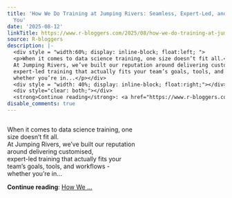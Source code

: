 ```yaml
---
title: 'How We Do Training at Jumping Rivers: Seamless, Expert-Led, and Tailored to
  You'
date: '2025-08-12'
linkTitle: https://www.r-bloggers.com/2025/08/how-we-do-training-at-jumping-rivers-seamless-expert-led-and-tailored-to-you/
source: R-bloggers
description: |-
  <div style = "width:60%; display: inline-block; float:left; ">
  <p>When it comes to data science training, one size doesn’t fit all.<br />
  At Jumping Rivers, we’ve built our reputation around delivering customised,<br />
  expert-led training that actually fits your team’s goals, tools, and workflows -<br />
  whether you’re in...</p></div>
  <div style = "width: 40%; display: inline-block; float:right;"></div>
  <div style="clear: both;"></div>
  <strong>Continue reading</strong>: <a href="https://www.r-bloggers.com/2025/08/how-we-do-training-at-jumping-rivers-seamless-expert-led-and-tailored-to-you/">How We  ...
disable_comments: true
---
```

<div style = "width:60%; display: inline-block; float:left; ">
<p>When it comes to data science training, one size doesn’t fit all.<br />
At Jumping Rivers, we’ve built our reputation around delivering customised,<br />
expert-led training that actually fits your team’s goals, tools, and workflows -<br />
whether you’re in...</p></div>
<div style = "width: 40%; display: inline-block; float:right;"></div>
<div style="clear: both;"></div>
<strong>Continue reading</strong>: <a href="https://www.r-bloggers.com/2025/08/how-we-do-training-at-jumping-rivers-seamless-expert-led-and-tailored-to-you/">How We  ...